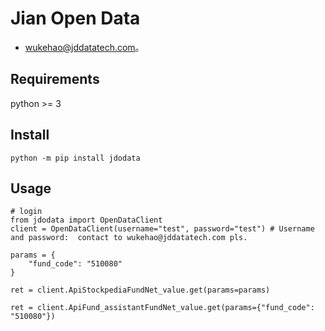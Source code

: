 # Jian Open Data 
 - wukehao@jddatatech.com。


## Requirements

python >= 3

## Install
```
python -m pip install jdodata
```


## Usage

```
# login
from jdodata import OpenDataClient
client = OpenDataClient(username="test", password="test") # Username and password:  contact to wukehao@jddatatech.com pls.
 
params = {
    "fund_code": "510080"
}
 
ret = client.ApiStockpediaFundNet_value.get(params=params)
 
ret = client.ApiFund_assistantFundNet_value.get(params={"fund_code": "510080"})
```